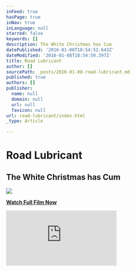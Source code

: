 ```yaml
---
inFeed: true
hasPage: true
inNav: true
inLanguage: null
starred: false
keywords: []
description: The White Christmas has Cum
datePublished: '2016-01-08T18:54:52.643Z'
dateModified: '2016-01-08T18:54:50.397Z'
title: Road Lubricant
author: []
sourcePath: _posts/2016-01-08-road-lubricant.md
published: true
authors: []
publisher:
  name: null
  domain: null
  url: null
  favicon: null
url: road-lubricant/index.html
_type: Article

---
```

# Road Lubricant

## The White Christmas has Cum
![](https://s3-us-west-2.amazonaws.com/the-grid-img/p/7075fad1be9be590bf83ce16300a06cd9b72754d.png)

**[Watch Full Film Now][0]**

<iframe src="https://player.vimeo.com/video/144458449?title=0&amp;
byline=0&amp;portrait=0" frameborder="0" style=""></iframe>



[0]: https://vimeo.com/149931768